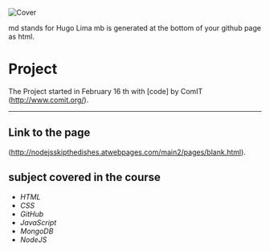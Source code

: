 ![Cover](http://kyungw00k.github.io/nodeconf.kr-2012/img/nodejs-light.png)

md stands for Hugo Lima 
mb is generated at the bottom of your github page as html.

# Project

The Project started in February 16 th with [code] by ComIT (http://www.comit.org/).
____________________________________________________________________________________



Link to the page
-------------
(http://nodejsskipthedishes.atwebpages.com/main2/pages/blank.html).


**subject covered in the course**
-------------

- *HTML*
- *CSS*
- *GitHub*
- *JavaScript*
- *MongoDB*
- *NodeJS*